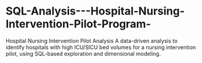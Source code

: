 # SQL-Analysis---Hospital-Nursing-Intervention-Pilot-Program-
Hospital Nursing Intervention Pilot Analysis A data-driven analysis to identify hospitals with high ICU/SICU bed volumes for a nursing intervention pilot, using SQL-based exploration and dimensional modeling.
